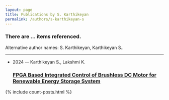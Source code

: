 ```yaml
---
layout: page
title: Publications by S. Karthikeyan
permalink: /authors/s-karthikeyan-s
---
```


<h3 id="number-posts">There are ... items referenced.</h3>
<p id='info-authors'>Alternative author names: S. Karthikeyan, Karthikeyan S..</p>
<hr />
<ul class="post-list">
<li><span class='post-meta'>2024 -- Karthikeyan S., Lakshmi K.</span><h3><a class='post-link' href="{{ site.baseurl }}/fpga-based-integrated-control-of-brushless-dc-motor-for-renewable-energy-storage-system">FPGA Based Integrated Control of Brushless DC Motor for Renewable Energy Storage System</a></h3></li>

</ul>
{% include count-posts.html %}
